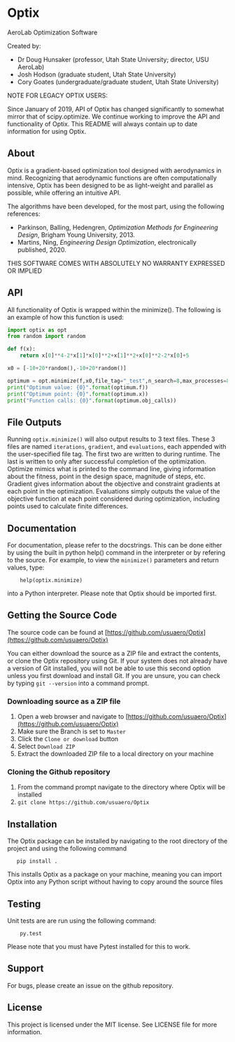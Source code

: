 # Optix
AeroLab Optimization Software

Created by:

* Dr Doug Hunsaker (professor, Utah State University; director, USU AeroLab)
* Josh Hodson (graduate student, Utah State University)
* Cory Goates (undergraduate/graduate student, Utah State University)

NOTE FOR LEGACY OPTIX USERS:

Since January of 2019, API of Optix has changed significantly to somewhat mirror that of scipy.optimize. We continue working to improve the API and functionality of Optix. This README will always contain up to date information for using Optix.

## About

Optix is a gradient-based optimization tool designed with aerodynamics in mind. Recognizing that aerodynamic functions are often computationally intensive, Optix has been designed to be as light-weight and parallel as possible, while offering an intuitive API.

The algorithms have been developed, for the most part, using the following references:

* Parkinson, Balling, Hedengren, *Optimization Methods for Engineering Design*, Brigham Young University, 2013.
* Martins, Ning, *Engineering Design Optimization*, electronically published, 2020.

THIS SOFTWARE COMES WITH ABSOLUTELY NO WARRANTY EXPRESSED OR IMPLIED

## API

All functionality of Optix is wrapped within the minimize(). The following is an example of how this function is used:

```python
import optix as opt
from random import random

def f(x):
    return x[0]**4-2*x[1]*x[0]**2+x[1]**2+x[0]**2-2*x[0]+5

x0 = [-10+20*random(),-10+20*random()]

optimum = opt.minimize(f,x0,file_tag="_test",n_search=8,max_processes=8,line_search="quadratic",termination_tol=1e-6,verbose=False,hess_init=1)
print("Optimum value: {0}".format(optimum.f))
print("Optimum point: {0}".format(optimum.x))
print("Function calls: {0}".format(optimum.obj_calls))
```

## File Outputs

Running ```optix.minimize()``` will also output results to 3 text files. These 3 files are named ```iterations```, ```gradient```, and ```evaluations```, each appended with the user-specified file tag. The first two are written to during runtime. The last is written to only after successful completion of the optimization.  Optimize mimics what is printed to the command line, giving information about the fitness, point in the design space, magnitude of steps, etc. Gradient gives information about the objective and constraint gradients at each point in the optimization. Evaluations simply outputs the value of the objective function at each point considered during optimization, including points used to calculate finite differences.

## Documentation

For documentation, please refer to the docstrings. This can be done either by using the built in python help() command in the interpreter or by refering to the source. For example, to view the ```minimize()``` parameters and return values, type:

```
    help(optix.minimize)
```

into a Python interpreter. Please note that Optix should be imported first.

## Getting the Source Code

The source code can be found at [https://github.com/usuaero/Optix](https://github.com/usuaero/Optix)

You can either download the source as a ZIP file and extract the contents, or 
clone the Optix repository using Git. If your system does not already have a 
version of Git installed, you will not be able to use this second option unless 
you first download and install Git. If you are unsure, you can check by typing 
`git --version` into a command prompt.

### Downloading source as a ZIP file

1. Open a web browser and navigate to [https://github.com/usuaero/Optix](https://github.com/usuaero/Optix)
2. Make sure the Branch is set to `Master`
3. Click the `Clone or download` button
4. Select `Download ZIP`
5. Extract the downloaded ZIP file to a local directory on your machine

### Cloning the Github repository

1. From the command prompt navigate to the directory where Optix will be installed
2. `git clone https://github.com/usuaero/Optix`

## Installation

The Optix package can be installed by navigating to the root directory of the project
and using the following command

```
   pip install .
```

This installs Optix as a package on your machine, meaning you can import Optix into any Python script without having to copy around the source files

## Testing

Unit tests are are run using the following command:

```
    py.test
```

Please note that you must have Pytest installed for this to work.

## Support 

For bugs, please create an issue on the github repository.

## License 

This project is licensed under the MIT license. See LICENSE file for more information.
